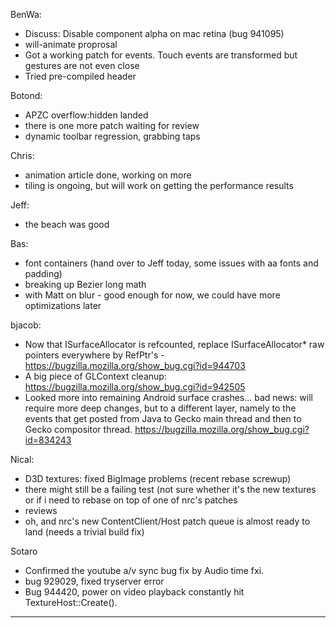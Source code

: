 BenWa:
* Discuss: Disable component alpha on mac retina (bug 941095)
* will-animate proprosal
* Got a working patch for events. Touch events are transformed but gestures are not even close
* Tried pre-compiled header

Botond:
* APZC overflow:hidden landed 
* there is one more patch waiting for review
* dynamic toolbar regression, grabbing taps

Chris:
* animation article done, working on more
* tiling is ongoing, but will work on getting the performance results

Jeff:
* the beach was good

Bas:
* font containers (hand over to Jeff today, some issues with aa fonts and padding)
* breaking up Bezier long math
* with Matt on blur - good enough for now, we could have more optimizations later

bjacob:
* Now that ISurfaceAllocator is refcounted, replace ISurfaceAllocator* raw pointers everywhere by RefPtr's - https://bugzilla.mozilla.org/show_bug.cgi?id=944703
* A big piece of GLContext cleanup: https://bugzilla.mozilla.org/show_bug.cgi?id=942505
* Looked more into remaining Android surface crashes... bad news: will require more deep changes, but to a different layer, namely to the events that get posted from Java to Gecko main thread and then to Gecko compositor thread. https://bugzilla.mozilla.org/show_bug.cgi?id=834243

Nical:
* D3D textures: fixed BigImage problems (recent rebase screwup)
* there might still be a failing test (not sure whether it's the new textures or if i need to rebase on top of one of nrc's patches
* reviews
* oh, and nrc's new ContentClient/Host patch queue is almost ready to land (needs a trivial build fix)

Sotaro
* Confirmed the youtube a/v sync bug fix by  Audio time fxi.
* bug  929029, fixed tryserver error
* Bug 944420, power on video playback constantly hit TextureHost::Create().

________________


